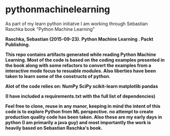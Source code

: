 # pythonmachinelearning
As part of my learn python initiatve I am working through Sebastian Raschka book "Python Machine Learning"

<b>Raschka, Sebastian (2015-09-23). Python Machine Learning . Packt Publishing. <b>

This repo contains artifacts generated while reading Python Machine Learning. Most of the code is based on the coding examples presented in the book along with some refactors to convert the examples from a interactive mode focus to resuable modules. Also liberties have been taken to learn some of the constructs of python.

Alot of the code relies on: 
                    NumPy
                    SciPy
                    scikit-learn 
                    matplotlib 
                    pandas

(I have included a requirements.txt with the full list of dependencies)

Feel free to clone, reuse in any manor, keeping in mind the intent of this code is to explore Python from ML perspective. no attempt to create production quality code has been taken. Also these are my early days in python (I am primarily a java guy) and most importantly the work is heavily based on Sebastian Raschka's book. 


